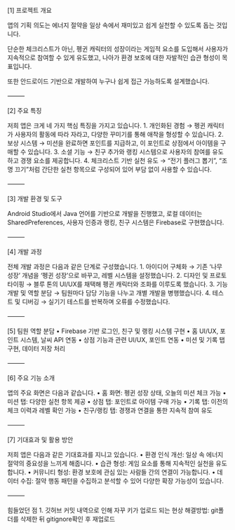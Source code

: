 
[1] 프로젝트 개요

앱의 기획 의도는 에너지 절약을 일상 속에서 재미있고 쉽게 실천할 수 있도록 돕는 것입니다.

단순한 체크리스트가 아닌, 펭귄 캐릭터의 성장이라는 게임적 요소를 도입해서 사용자가 지속적으로 참여할 수 있게 유도했고,
나아가 환경 보호에 대한 자발적인 습관 형성이 목표입니다.

또한 안드로이드 기반으로 개발하여 누구나 쉽게 접근 가능하도록 설계했습니다.

⸻

[2] 주요 특징

저희 앱은 크게 네 가지 핵심 특징을 가지고 있습니다.
	1.	개인화된 경험
→ 펭귄 캐릭터가 사용자의 활동에 따라 자라고, 다양한 꾸미기를 통해 애착을 형성할 수 있습니다.
	2.	보상 시스템
→ 미션을 완료하면 포인트를 지급하고, 이 포인트로 상점에서 아이템을 구매할 수 있습니다.
	3.	소셜 기능
→ 친구 추가와 랭킹 시스템으로 사용자의 참여를 유도하고 경쟁 요소를 제공합니다.
	4.	체크리스트 기반 실천 유도
→ “전기 플러그 뽑기”, “조명 끄기”처럼 간단한 실천 항목으로 구성되어 있어 부담 없이 사용할 수 있습니다.

⸻

[3] 개발 환경 및 도구

Android Studio에서 Java 언어를 기반으로 개발을 진행했고,
로컬 데이터는 SharedPreferences,
사용자 인증과 랭킹, 친구 시스템은 Firebase로 구현했습니다.

⸻

[4] 개발 과정

전체 개발 과정은 다음과 같은 단계로 구성했습니다.
	1.	아이디어 구체화
→ 기존 ‘나무 성장’ 개념을 ‘펭귄 성장’으로 바꾸고, 레벨 시스템을 설정했습니다.
	2.	디자인 및 프로토타이핑
→ 블루 톤의 UI/UX를 채택해 펭귄 캐릭터와 조화를 이루도록 했습니다.
	3.	기능 개발 및 역할 분담
→ 팀원마다 담당 기능을 나누고 개별 개발을 병행했습니다.
	4.	테스트 및 디버깅
→ 실기기 테스트를 반복하며 오류를 수정했습니다.

⸻

[5] 팀원 역할 분담
	•	 Firebase 기반 로그인, 친구 및 랭킹 시스템 구현
	•	 홈 UI/UX, 포인트 시스템, 날씨 API 연동
	•	 상점 기능과 관련 UI/UX, 포인트 연동
	•	 미션 및 기록 탭 구현, 데이터 저장 처리

⸻

[6] 주요 기능 소개

앱의 주요 화면은 다음과 같습니다.
	•	홈 화면: 펭귄 성장 상태, 오늘의 미션 체크 가능
	•	미션 탭: 다양한 실천 항목 제공
	•	상점 탭: 포인트로 아이템 구매 가능
	•	기록 탭: 이전의 체크 이력과 레벨 확인 가능
	•	친구/랭킹 탭: 경쟁과 연결을 통한 지속적 참여 유도

⸻

[7] 기대효과 및 활용 방안

저희 앱은 다음과 같은 기대효과를 지니고 있습니다.
	•	환경 인식 개선: 일상 속 에너지 절약의 중요성을 느끼게 해줍니다.
	•	습관 형성: 게임 요소를 통해 지속적인 실천을 유도합니다.
	•	커뮤니티 형성: 환경 보호에 관심 있는 사람들 간의 연결이 가능합니다.
	•	데이터 수집: 절약 행동 패턴을 수집하고 분석할 수 있어 다양한 확장 가능성이 있습니다.

⸻

힘들었던 점
	1. 깃허브 커밋 내역으로 인해 자꾸 키가 업로드 되는 현상
 		해결방법: git폴더를 삭제한 뒤 gitignore확인 후 재업로드
